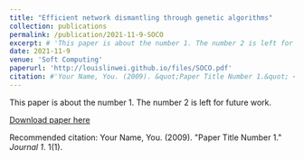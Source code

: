```yaml
---
title: "Efficient network dismantling through genetic algorithms"
collection: publications
permalink: /publication/2021-11-9-SOCO
excerpt: # 'This paper is about the number 1. The number 2 is left for future work.'
date: 2021-11-9
venue: 'Soft Computing'
paperurl: 'http://louislinwei.github.io/files/SOCO.pdf'
citation: #'Your Name, You. (2009). &quot;Paper Title Number 1.&quot; <i>Journal 1</i>. 1(1).'
---
```

This paper is about the number 1. The number 2 is left for future work.

[Download paper here](http://academicpages.github.io/files/paper1.pdf)

Recommended citation: Your Name, You. (2009). "Paper Title Number 1." <i>Journal 1</i>. 1(1).